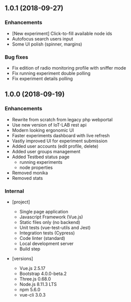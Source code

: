##  1.0.1 (2018-09-27)

### Enhancements

* [New experiment] Click-to-fill available node ids
* Autofocus search users input
* Some UI polish (spinner, margins)

### Bug fixes

* Fix edition of radio monitoring profile with sniffer mode
* Fix running experiment double polling
* Fix experiment details polling

##  1.0.0 (2018-09-19)

### Enhancements

* Rewrite from scratch from legacy php webportal
* Use new version of IoT-LAB rest api
* Modern looking ergonomic UI
* Faster experiments dashboard with live refresh
* Vastly improved UI for experiment submission
* Added user accounts (edit profile, delete)
* Added user groups management
* Added Testbed status page
  * running experiments
  * node properties
* Removed monika
* Removed stats

### Internal

* [project]
  * Single page application
  * Javascript Framework (Vue.js)
  * Static files only (no backend)
  * Unit tests (vue-test-utils and Jest)
  * Integration tests (Cypress)
  * Code linter (standard)
  * Local development server
  * Build step

* [versions]
  * Vue.js 2.5.17
  * Bootstrap 4.0.0-beta.2
  * Three.js 0.68.0
  * Node.js 8.11.3 LTS
  * npm 5.6.0
  * vue-cli 3.0.3
  